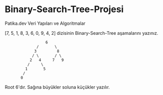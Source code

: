 # Binary-Search-Tree-Projesi
Patika.dev Veri Yapıları ve Algoritmalar

[7, 5, 1, 8, 3, 6, 0, 9, 4, 2] dizisinin Binary-Search-Tree aşamalarını yazınız.

                      6
                  /       \
                 3         8
                / \       / \
               2   4     7   9
              /     \
             1       5
            /
           0   
           
Root 6'dır. Sağına büyükler soluna küçükler yazılır.
